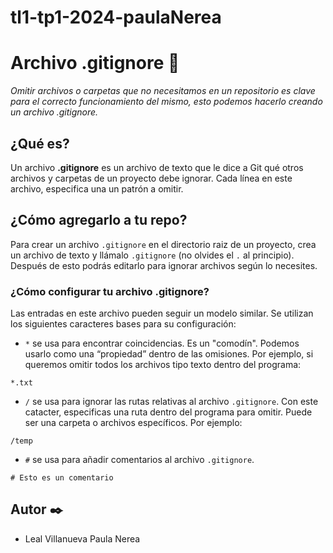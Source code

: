 # tl1-tp1-2024-paulaNerea

# Archivo .gitignore 📝​
_Omitir archivos o carpetas que no necesitamos en un repositorio es clave para el correcto funcionamiento del mismo, esto podemos hacerlo creando un archivo .gitignore._

## ¿Qué es?

Un archivo  **.gitignore** es un archivo de texto que le dice a Git qué otros archivos y carpetas de un proyecto debe ignorar. Cada línea en este archivo, especifica una un patrón a omitir. 

## ¿Cómo agregarlo a tu repo?

Para crear un archivo ```.gitignore``` en el directorio raiz de un proyecto, crea un archivo de texto y llámalo ```.gitignore``` (no olvides el ```.``` al principio). Después de esto podrás editarlo para ignorar archivos según lo necesites.

### ¿Cómo configurar tu archivo .gitignore?

Las entradas en este archivo pueden seguir un modelo similar. Se utilizan los siguientes caracteres bases para su configuración: 

- ```*``` se usa para encontrar coincidencias. Es un "comodín". Podemos usarlo como una “propiedad” dentro de las omisiones. Por ejemplo, si queremos omitir todos los archivos tipo texto dentro del programa: 

```
*.txt
```

- ```/``` se usa para ignorar las rutas relativas al archivo ```.gitignore```. Con este catacter, especificas una ruta dentro del programa para omitir. Puede ser una carpeta o archivos específicos. Por ejemplo: 

```
/temp
```

- ```#``` se usa para añadir comentarios al archivo ```.gitignore```.

```
# Esto es un comentario
```

## Autor ✒️

- Leal Villanueva Paula Nerea



